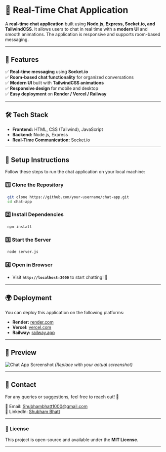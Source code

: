 # 💬 Real-Time Chat Application

A **real-time chat application** built using **Node.js, Express, Socket.io, and TailwindCSS**. It allows users to chat in real time with a **modern UI** and smooth animations. The application is responsive and supports room-based messaging.

---

## 🚀 Features

✅ **Real-time messaging** using **Socket.io**  
✅ **Room-based chat functionality** for organized conversations  
✅ **Modern UI** built with **TailwindCSS animations**  
✅ **Responsive design** for mobile and desktop  
✅ **Easy deployment** on **Render / Vercel / Railway**  

---

## 🛠 Tech Stack

- **Frontend:** HTML, CSS (Tailwind), JavaScript  
- **Backend:** Node.js, Express  
- **Real-Time Communication:** Socket.io  

---

## 📌 Setup Instructions

Follow these steps to run the chat application on your local machine:

### **1️⃣ Clone the Repository**
```sh
 git clone https://github.com/your-username/chat-app.git
 cd chat-app
```

### **2️⃣ Install Dependencies**
```sh
 npm install
```

### **3️⃣ Start the Server**
```sh
 node server.js
```

### **4️⃣ Open in Browser**
- Visit **`http://localhost:3000`** to start chatting! 🎉  

---

## 🌍 Deployment

You can deploy this application on the following platforms:
- **Render:** [render.com](https://render.com/)
- **Vercel:** [vercel.com](https://vercel.com/)
- **Railway:** [railway.app](https://railway.app/)

---

## 📸 Preview

![Chat App Screenshot](https://your-image-url.com) *(Replace with your actual screenshot)*

---

## 📩 Contact
For any queries or suggestions, feel free to reach out! 🚀

📧 Email: [Shubhambhatt1000@gmail.com](mailto:Shubhambhatt1000@gmail.com)  
🔗 LinkedIn: [Shubham Bhatt](https://www.linkedin.com/in/codingshubham)  

---

### 📜 License
This project is open-source and available under the **MIT License**.

---
